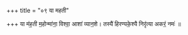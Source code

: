 +++
title = "०९ या महती"

+++
या म॑ह॒ती म॒होन्मा॑ना॒ विश्वा॒ आशा॑ व्यान॒शे। तस्यै॑ हिरण्यके॒श्यै निरृ॑त्या अकरं॒ नमः॑ ॥